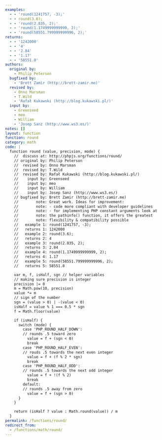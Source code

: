 ```yaml
---
examples:
  - - 'round(1241757, -3);'
  - - round(3.6);
  - - 'round(2.835, 2);'
  - - 'round(1.1749999999999, 2);'
  - - 'round(58551.799999999996, 2);'
returns:
  - - '1242000'
  - - '4'
  - - '2.84'
  - - '1.17'
  - - '58551.8'
authors:
  original by:
    - Philip Peterson
  bugfixed by:
    - 'Brett Zamir (http://brett-zamir.me)'
  revised by:
    - Onno Marsman
    - T.Wild
    - 'Rafał Kukawski (http://blog.kukawski.pl/)'
  input by:
    - Greenseed
    - meo
    - William
    - 'Josep Sanz (http://www.ws3.es/)'
notes: []
layout: function
function: round
category: math
code: |
  function round (value, precision, mode) {
    //  discuss at: http://phpjs.org/functions/round/
    // original by: Philip Peterson
    //  revised by: Onno Marsman
    //  revised by: T.Wild
    //  revised by: Rafał Kukawski (http://blog.kukawski.pl/)
    //    input by: Greenseed
    //    input by: meo
    //    input by: William
    //    input by: Josep Sanz (http://www.ws3.es/)
    // bugfixed by: Brett Zamir (http://brett-zamir.me)
    //        note: Great work. Ideas for improvement:
    //        note: - code more compliant with developer guidelines
    //        note: - for implementing PHP constant arguments look at
    //        note: the pathinfo() function, it offers the greatest
    //        note: flexibility & compatibility possible
    //   example 1: round(1241757, -3);
    //   returns 1: 1242000
    //   example 2: round(3.6);
    //   returns 2: 4
    //   example 3: round(2.835, 2);
    //   returns 3: 2.84
    //   example 4: round(1.1749999999999, 2);
    //   returns 4: 1.17
    //   example 5: round(58551.799999999996, 2);
    //   returns 5: 58551.8

    var m, f, isHalf, sgn // helper variables
    // making sure precision is integer
    precision |= 0
    m = Math.pow(10, precision)
    value *= m
    // sign of the number
    sgn = (value > 0) | -(value < 0)
    isHalf = value % 1 === 0.5 * sgn
    f = Math.floor(value)

    if (isHalf) {
      switch (mode) {
        case 'PHP_ROUND_HALF_DOWN':
        // rounds .5 toward zero
          value = f + (sgn < 0)
          break
        case 'PHP_ROUND_HALF_EVEN':
        // rouds .5 towards the next even integer
          value = f + (f % 2 * sgn)
          break
        case 'PHP_ROUND_HALF_ODD':
        // rounds .5 towards the next odd integer
          value = f + !(f % 2)
          break
        default:
        // rounds .5 away from zero
          value = f + (sgn > 0)
      }
    }

    return (isHalf ? value : Math.round(value)) / m
  }
permalink: /functions/round/
redirect_from:
  - /functions/math/round/
---
```


<!-- WARNING! This file is auto generated by `npm run web:inject`, do not edit by hand -->
